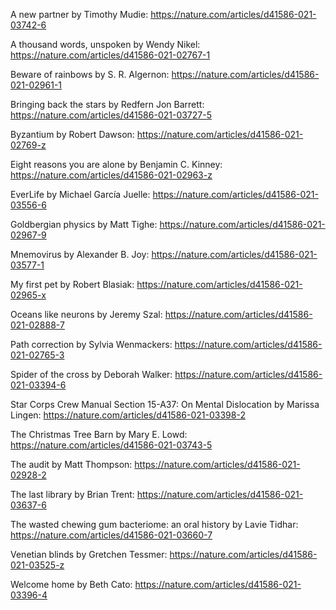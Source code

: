 A new partner by Timothy Mudie: https://nature.com/articles/d41586-021-03742-6

A thousand words, unspoken by Wendy Nikel: https://nature.com/articles/d41586-021-02767-1

Beware of rainbows by S. R. Algernon: https://nature.com/articles/d41586-021-02961-1

Bringing back the stars by Redfern Jon Barrett: https://nature.com/articles/d41586-021-03727-5

Byzantium by Robert Dawson: https://nature.com/articles/d41586-021-02769-z

Eight reasons you are alone by Benjamin C. Kinney: https://nature.com/articles/d41586-021-02963-z

EverLife by Michael García Juelle: https://nature.com/articles/d41586-021-03556-6

Goldbergian physics by Matt Tighe: https://nature.com/articles/d41586-021-02967-9

Mnemovirus by Alexander B. Joy: https://nature.com/articles/d41586-021-03577-1

My first pet by Robert Blasiak: https://nature.com/articles/d41586-021-02965-x

Oceans like neurons by Jeremy Szal: https://nature.com/articles/d41586-021-02888-7

Path correction by Sylvia Wenmackers: https://nature.com/articles/d41586-021-02765-3

Spider of the cross by Deborah Walker: https://nature.com/articles/d41586-021-03394-6

Star Corps Crew Manual Section 15-A37: On Mental Dislocation by Marissa Lingen: https://nature.com/articles/d41586-021-03398-2

The Christmas Tree Barn by Mary E. Lowd: https://nature.com/articles/d41586-021-03743-5

The audit by Matt Thompson: https://nature.com/articles/d41586-021-02928-2

The last library by Brian Trent: https://nature.com/articles/d41586-021-03637-6

The wasted chewing gum bacteriome: an oral history by Lavie Tidhar: https://nature.com/articles/d41586-021-03660-7

Venetian blinds by Gretchen Tessmer: https://nature.com/articles/d41586-021-03525-z

Welcome home by Beth Cato: https://nature.com/articles/d41586-021-03396-4

